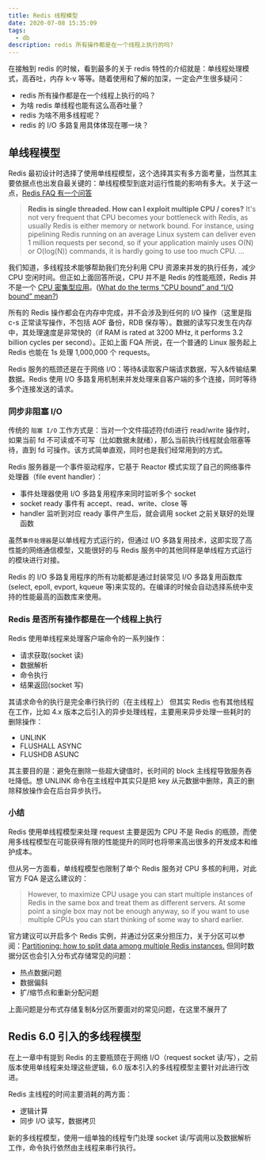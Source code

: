 ```yaml
---
title: Redis 线程模型
date: 2020-07-08 15:35:09
tags:
  - db
description: redis 所有操作都是在一个线程上执行的吗?
---
```


在接触到 redis 的时候，看到最多的关于 redis 特性的介绍就是：单线程处理模式，高吞吐，内存 k-v 等等。随着使用和了解的加深，一定会产生很多疑问：

* redis 所有操作都是在一个线程上执行的吗？
* 为啥 redis 单线程也能有这么高吞吐量？
* redis 为啥不用多线程呢？
* redis 的 I/O 多路复用具体体现在哪一块？

## 单线程模型
Redis 最初设计时选择了使用单线程模型，这个选择其实有多方面考量，当然其主要依据点也出发自最关键的：单线程模型到底对运行性能的影响有多大。关于这一点，[Redis FAQ 有一个问答][1]
> **Redis is single threaded. How can I exploit multiple CPU / cores?**
It's not very frequent that CPU becomes your bottleneck with Redis, as usually Redis is either memory or network bound. For instance, using pipelining Redis running on an average Linux system can deliver even 1 million requests per second, so if your application mainly uses O(N) or O(log(N)) commands, it is hardly going to use too much CPU.
...

我们知道，多线程技术能够帮助我们充分利用 CPU 资源来并发的执行任务，减少 CPU 空闲时间。但正如上面回答所说，CPU 并不是 Redis 的性能瓶颈，Redis 并不是一个 [CPU 密集型应用][2]。([What do the terms “CPU bound” and “I/O bound” mean?][3])

所有的 Redis 操作都会在内存中完成，并不会涉及到任何的 I/O 操作（这里是指 c-s 正常读写操作，不包括 AOF 备份，RDB 保存等）。数据的读写只发生在内存中，其处理速度是非常快的（if RAM is rated at 3200 MHz, it performs 3.2 billion cycles per second）。正如上面 FQA 所说，在一个普通的 Linux 服务起上 Redis 也能在 1s 处理 1,000,000 个 requests。

Redis 服务的瓶颈还是在于网络 I/O：等待&读取客户端请求数据，写入&传输结果数据。Redis 使用 I/O 多路复用机制来并发处理来自客户端的多个连接，同时等待多个连接发送的请求。

### 同步非阻塞 I/O
传统的 `阻塞 I/O` 工作方式是：当对一个文件描述符(fd)进行 read/write 操作时，如果当前 fd 不可读或不可写（比如数据未就绪），那么当前执行线程就会阻塞等待，直到 fd 可操作。该方式简单直观，同时也是我们经常用到的方式。

Redis 服务器是一个事件驱动程序，它基于 Reactor 模式实现了自己的网络事件处理器（file event handler）：

* 事件处理器使用 I/O 多路复用程序来同时监听多个 socket
* socket ready 事件有 accept、read、write、close 等
* handler 监听到对应 ready 事件产生后，就会调用 socket 之前关联好的处理函数

虽然`事件处理器`是以单线程方式运行的，但通过 I/O 多路复用技术，这即实现了高性能的网络通信模型，又能很好的与 Redis 服务中的其他同样是单线程方式运行的模块进行对接。

Redis 的 I/O 多路复用程序的所有功能都是通过封装常见 I/O 多路复用函数库(select, epoll, evport, kqueue 等)来实现的。在编译的时候会自动选择系统中支持的性能最高的函数库来使用。

### Redis 是否所有操作都是在一个线程上执行
Redis 使用单线程来处理客户端命令的一系列操作：

* 请求获取(socket 读)
* 数据解析
* 命令执行
* 结果返回(socket 写)

其请求命令的执行是完全串行执行的（在主线程上）
但其实 Redis 也有其他线程在工作，比如 4.x 版本之后引入的异步处理线程，主要用来异步处理一些耗时的删除操作：

* UNLINK
* FLUSHALL ASYNC
* FLUSHDB ASUNC

其主要目的是：避免在删除一些超大键值时，长时间的 block 主线程导致服务吞吐降低。想 UNLINK 命令在主线程中其实只是把 key 从元数据中删除，真正的删除释放操作会在后台异步执行。

### 小结
Redis 使用单线程模型来处理 request 主要是因为 CPU 不是 Redis 的瓶颈，而使用多线程模型在可能获得有限的性能提升的同时也将带来高出很多的开发成本和维护成本。

但从另一方面看，单线程模型也限制了单个 Redis 服务对 CPU 多核的利用，对此官方 FQA 是这么建议的：
> However, to maximize CPU usage you can start multiple instances of Redis in the same box and treat them as different servers. At some point a single box may not be enough anyway, so if you want to use multiple CPUs you can start thinking of some way to shard earlier.

官方建议可以开启多个 Redis 实例，并通过分区来分担压力，关于分区可以参阅：[Partitioning: how to split data among multiple Redis instances.][4]
但同时数据分区也会引入分布式存储常见的问题：

* 热点数据问题
* 数据偏斜
* 扩/缩节点和重新分配问题

上面问题是分布式存储复制&分区所要面对的常见问题，在这里不展开了

## Redis 6.0 引入的多线程模型
在上一章中有提到 Redis 的主要瓶颈在于网络 I/O（request socket 读/写），之前版本使用单线程来处理这些逻辑，6.0 版本引入的多线程模型主要针对此进行改进。

Redis 主线程的时间主要消耗的两方面：

* 逻辑计算
* 同步 I/O 读写，数据拷贝

新的多线程模型，使用一组单独的线程专门处理 socket 读/写调用以及数据解析工作，命令执行依然由主线程来串行执行。




  [1]: https://redis.io/topics/faq#redis-is-single-threaded-how-can-i-exploit-multiple-cpu--cores
  [2]: https://zh.wikipedia.org/wiki/CPU%E5%AF%86%E9%9B%86%E5%9E%8B
  [3]: https://stackoverflow.com/questions/868568/what-do-the-terms-cpu-bound-and-i-o-bound-mean
  [4]: https://redis.io/topics/partitioning